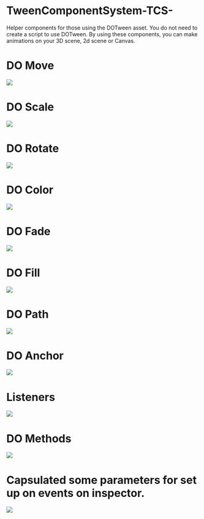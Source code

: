 # TweenComponentSystem-TCS-

Helper components for those using the DOTween asset. You do not need to create a script to use DOTween. By using these components, you can make animations on your 3D scene, 2d scene or Canvas.

# DO Move
![](https://github.com/AtilganSak/ProjectImages/blob/main/TweenComponentSystemImages/DOMove.png)
# DO Scale
![](https://github.com/AtilganSak/ProjectImages/blob/main/TweenComponentSystemImages/DOScale.png)
# DO Rotate
![](https://github.com/AtilganSak/ProjectImages/blob/main/TweenComponentSystemImages/DORotate.png)
# DO Color
![](https://github.com/AtilganSak/ProjectImages/blob/main/TweenComponentSystemImages/DOColor.png)
# DO Fade
![](https://github.com/AtilganSak/ProjectImages/blob/main/TweenComponentSystemImages/DOFade.png)
# DO Fill
![](https://github.com/AtilganSak/ProjectImages/blob/main/TweenComponentSystemImages/DOFill.png)
# DO Path
![](https://github.com/AtilganSak/ProjectImages/blob/main/TweenComponentSystemImages/DOPath.png)
# DO Anchor
![](https://github.com/AtilganSak/ProjectImages/blob/main/TweenComponentSystemImages/DOAnchor.png)
# Listeners
![](https://github.com/AtilganSak/ProjectImages/blob/main/TweenComponentSystemImages/AddListener.png)
# DO Methods
![](https://github.com/AtilganSak/ProjectImages/blob/main/TweenComponentSystemImages/DO.png)
# Capsulated some parameters for set up on events on inspector.
![](https://github.com/AtilganSak/ProjectImages/blob/main/TweenComponentSystemImages/Caplusate.png)
